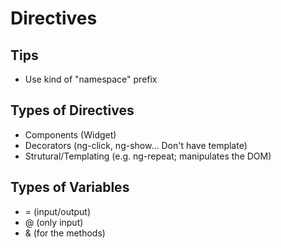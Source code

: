 # Directives

## Tips

+ Use kind of "namespace" prefix

## Types of Directives

+ Components (Widget)
+ Decorators (ng-click, ng-show... Don't have template)
+ Strutural/Templating (e.g. ng-repeat; manipulates the DOM)

## Types of Variables

+ = (input/output)
+ @ (only input)
+ & (for the methods)
